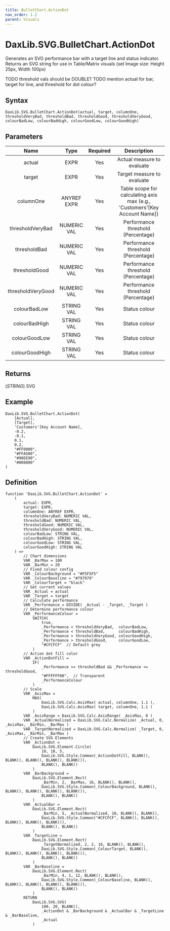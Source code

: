 ```yaml
---
title: BulletChart.ActionDot
nav_order: 1.2
parent: Visuals
---
```


# DaxLib.SVG.BulletChart.ActionDot

Generates an SVG performance bar with a target line and status indicator. Returns an SVG string for use in Table/Matrix visuals (set Image size: Height 25px, Width 100px)

TODO threshold vals should be DOUBLE?
TODO mention actual for bar, target for line, and threshold for dot colour?

## Syntax

```dax
DaxLib.SVG.BulletChart.ActionDot(actual, target, columnOne, thresholdVeryBad, thresholdBad, thresholdGood, thresholdVeryGood, colourBadLow, colourBadHigh, colourGoodLow, colourGoodHigh)
```

## Parameters

| Name             | Type         | Required | Description                                                        |
|:---:|:---:|:---:|:---:|
| actual           | EXPR         | Yes      | Actual measure to evaluate                                         |
| target           | EXPR         | Yes      | Target measure to evaluate                                         |
| columnOne        | ANYREF EXPR  | Yes      | Table scope for calculating axis max (e.g., 'Customers'[Key Account Name]) |
| thresholdVeryBad | NUMERIC VAL  | Yes      | Performance threshold (Percentage)                                 |
| thresholdBad     | NUMERIC VAL  | Yes      | Performance threshold (Percentage)                                 |
| thresholdGood    | NUMERIC VAL  | Yes      | Performance threshold (Percentage)                                 |
| thresholdVeryGood| NUMERIC VAL  | Yes      | Performance threshold (Percentage)                                 |
| colourBadLow     | STRING VAL   | Yes      | Status colour                                                      |
| colourBadHigh    | STRING VAL   | Yes      | Status colour                                                      |
| colourGoodLow    | STRING VAL   | Yes      | Status colour                                                      |
| colourGoodHigh   | STRING VAL   | Yes      | Status colour                                                      |

## Returns

(*STRING*) SVG

## Example

```dax
DaxLib.SVG.BulletChart.ActionDot(
    [Actual], 
    [Target], 
    'Customers'[Key Account Name], 
    -0.2, 
    -0.1, 
    0.1, 
    0.2, 
    "#FF0000", 
    "#FFA500", 
    "#90EE90", 
    "#008000"
)
```

## Definition

```dax
function 'DaxLib.SVG.BulletChart.ActionDot' =
    (
        actual: EXPR,
        target: EXPR,
        columnOne: ANYREF EXPR,
        thresholdVeryBad: NUMERIC VAL,
        thresholdBad: NUMERIC VAL,
        thresholdGood: NUMERIC VAL,
        thresholdVeryGood: NUMERIC VAL,
        colourBadLow: STRING VAL,
        colourBadHigh: STRING VAL,
        colourGoodLow: STRING VAL,
        colourGoodHigh: STRING VAL
    ) =>
        // Chart dimensions
        VAR _BarMax = 100
        VAR _BarMin = 20
        // Fixed colour config
        VAR _ColourBackground = "#F5F5F5"
        VAR _ColourBaseline = "#797979"
        VAR _ColourTarget = "black"
        // Get current values
        VAR _Actual = actual
        VAR _Target = target
        // Calculate performance
        VAR _Performance = DIVIDE( _Actual - _Target, _Target )
        // Determine performance colour
        VAR _PerformanceColour =
            SWITCH(
                true,
                _Performance < thresholdVeryBad,  colourBadLow,
                _Performance < thresholdBad,      colourBadHigh,
                _Performance > thresholdVeryGood, colourGoodHigh,
                _Performance > thresholdGood,     colourGoodLow,
                "#CFCFCF"  // Default grey
            )
        // Action dot fill color
        VAR _ActionDotFill =
            IF(
                _Performance >= thresholdBad && _Performance <= thresholdGood,
                "#FFFFFF00",  // Transparent
                _PerformanceColour
            )
        // Scale
        VAR _AxisMax =
            MAX(
                DaxLib.SVG.Calc.AxisMax( actual, columnOne, 1.1 ),
                DaxLib.SVG.Calc.AxisMax( target, columnOne, 1.1 )
            )
        VAR _AxisRange = DaxLib.SVG.Calc.AxisRange( _AxisMax, 0 )
        VAR _ActualNormalized = DaxLib.SVG.Calc.Normalize( _Actual, 0, _AxisMax, _BarMin, _BarMax )
        VAR _TargetNormalized = DaxLib.SVG.Calc.Normalize( _Target, 0, _AxisMax, _BarMin, _BarMax )
        // Create SVG Elements
        VAR _ActionDot = 
            DaxLib.SVG.Element.Circle(
                10, 10, 5,
                DaxLib.SVG.Style.Common(_ActionDotFill, BLANK(), BLANK(), BLANK(), BLANK(), BLANK()),
                BLANK(), BLANK()
            )
        VAR _BarBackground =
            DaxLib.SVG.Element.Rect(
                _BarMin, 2, _BarMax, 16, BLANK(), BLANK(),
                DaxLib.SVG.Style.Common(_ColourBackground, BLANK(), BLANK(), BLANK(), BLANK(), BLANK()),
                BLANK(), BLANK()
            )
        VAR _ActualBar =
            DaxLib.SVG.Element.Rect(
                _BarMin, 5, _ActualNormalized, 10, BLANK(), BLANK(),
                DaxLib.SVG.Style.Common("#CFCFCF", BLANK(), BLANK(), BLANK(), BLANK(), BLANK()),
                BLANK(), BLANK()
            )
        VAR _TargetLine =
            DaxLib.SVG.Element.Rect(
                _TargetNormalized, 2, 2, 16, BLANK(), BLANK(),
                DaxLib.SVG.Style.Common(_ColourTarget, BLANK(), BLANK(), BLANK(), BLANK(), BLANK()),
                BLANK(), BLANK()
            )
        VAR _BarBaseline =
            DaxLib.SVG.Element.Rect(
                _BarMin, 4, 1, 12, BLANK(), BLANK(),
                DaxLib.SVG.Style.Common(_ColourBaseline, BLANK(), BLANK(), BLANK(), BLANK(), BLANK()),
                BLANK(), BLANK()
            )
        RETURN
            DaxLib.SVG.SVG(
                100, 20, BLANK(),
                _ActionDot & _BarBackground & _ActualBar & _TargetLine & _BarBaseline,
                _Actual
            )
```